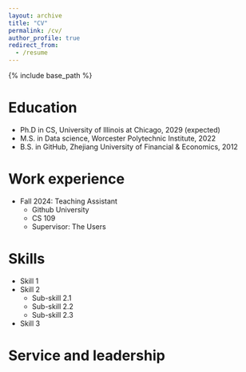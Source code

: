 ```yaml
---
layout: archive
title: "CV"
permalink: /cv/
author_profile: true
redirect_from:
  - /resume
---
```


{% include base_path %}

Education
======
* Ph.D in CS, University of Illinois at Chicago, 2029 (expected)
* M.S. in Data science, Worcester Polytechnic Institute, 2022
* B.S. in GitHub, Zhejiang University of Financial & Economics, 2012

Work experience
======
* Fall 2024: Teaching Assistant
  * Github University
  * CS 109 
  * Supervisor: The Users

Skills
======
* Skill 1
* Skill 2
  * Sub-skill 2.1
  * Sub-skill 2.2
  * Sub-skill 2.3
* Skill 3

Service and leadership
======